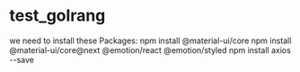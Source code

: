# test_golrang

we need to install these Packages:
  npm install @material-ui/core
  npm install @material-ui/core@next @emotion/react @emotion/styled
  npm install axios --save
  
